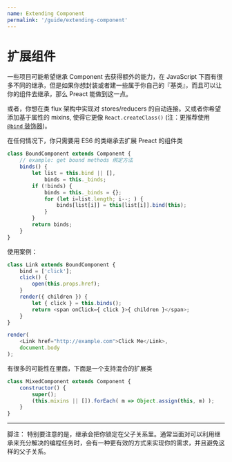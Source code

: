 ```yaml
---
name: Extending Component
permalink: '/guide/extending-component'
---
```


# 扩展组件

一些项目可能希望继承 Component 去获得额外的能力，在 JavaScript 下面有很多不同的继承，但是如果你想封装或者建一些属于你自己的『基类』，而且可以让你的组件去继承，那么 Preact 能做到这一点。

或者，你想在类 flux 架构中实现对 stores/reducers 的自动连接。又或者你希望添加基于属性的 mixins, 使得它更像 `React.createClass()` (注：更推荐使用 [`@bind` 装饰器](https://github.com/developit/decko#bind))。




在任何情况下，你只需要用 ES6 的类继承去扩展 Preact 的组件类


```js
class BoundComponent extends Component {
    // example: get bound methods 绑定方法
    binds() {
        let list = this.bind || [],
            binds = this._binds;
        if (!binds) {
            binds = this._binds = {};
            for (let i=list.length; i--; ) {
                binds[list[i]] = this[list[i]].bind(this);
            }
        }
        return binds;
    }
}
```

使用案例：

```js
class Link extends BoundComponent {
    bind = ['click'];
    click() {
        open(this.props.href);
    }
    render({ children }) {
        let { click } = this.binds();
        return <span onClick={ click }>{ children }</span>;
    }
}

render(
    <Link href="http://example.com">Click Me</Link>,
    document.body
);
```



有很多的可能性在里面，下面是一个支持混合的扩展类

```js
class MixedComponent extends Component {
    constructor() {
        super();
        (this.mixins || []).forEach( m => Object.assign(this, m) );
    }
}
```

---



脚注：
特别要注意的是，继承会把你锁定在父子关系里。通常当面对可以利用继承来充分解决的编程任务时，会有一种更有效的方式来实现你的需求，并且避免这样的父子关系。
